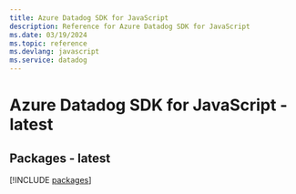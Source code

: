```yaml
---
title: Azure Datadog SDK for JavaScript
description: Reference for Azure Datadog SDK for JavaScript
ms.date: 03/19/2024
ms.topic: reference
ms.devlang: javascript
ms.service: datadog
---
```

# Azure Datadog SDK for JavaScript - latest
## Packages - latest
[!INCLUDE [packages](datadog-index.md)]
